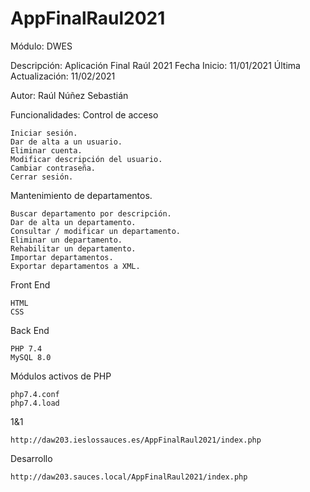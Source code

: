 # AppFinalRaul2021
Módulo: DWES

Descripción: Aplicación Final Raúl 2021
Fecha Inicio: 11/01/2021
Última Actualización: 11/02/2021

Autor: Raúl Núñez Sebastián

Funcionalidades:
Control de acceso

    Iniciar sesión.
    Dar de alta a un usuario.
    Eliminar cuenta.
    Modificar descripción del usuario.
    Cambiar contraseña.
    Cerrar sesión.
    
Mantenimiento de departamentos.

    Buscar departamento por descripción.
    Dar de alta un departamento.
    Consultar / modificar un departamento.
    Eliminar un departamento.
    Rehabilitar un departamento.
    Importar departamentos.
    Exportar departamentos a XML.

Front End

    HTML
    CSS

Back End

    PHP 7.4
    MySQL 8.0

Módulos activos de PHP

    php7.4.conf
    php7.4.load

1&1

    http://daw203.ieslossauces.es/AppFinalRaul2021/index.php

Desarrollo

    http://daw203.sauces.local/AppFinalRaul2021/index.php
